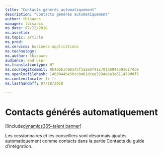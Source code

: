 ```yaml
---
title: "Contacts générés automatiquement"
description: "Contacts générés automatiquement"
author: tbisaacs
manager: tbisaacs
ms.date: 07/22/2018
ms.assetid: 
ms.topic: article
ms.prod: 
ms.service: business-applications
ms.technology: 
ms.author: tbisaacs
audience: end user
ms.translationtype: HT
ms.sourcegitcommit: 0b40bb3c98145f5a260f412701a884a5936174ce
ms.openlocfilehash: 1469044b430cc8401dcee3294a9a3e611479ddf5
ms.contentlocale: fr-fr
ms.lasthandoff: 07/18/2018

---
```

#  <a name="auto-generated-contacts"></a>Contacts générés automatiquement

[!include[dynamics365-talent banner](../../includes/dynamics365-talent.md)]



Les cessionnaires et les conseillers sont désormais ajoutés automatiquement comme contacts dans la partie Contacts du guide d'intégration.

